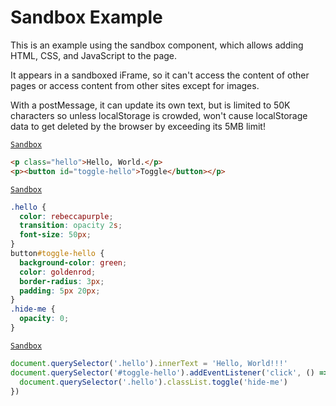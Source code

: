 # Sandbox Example

This is an example using the sandbox component, which allows adding HTML, CSS, and JavaScript to the page.

It appears in a sandboxed iFrame, so it can't access the content of other pages or access content from other sites except for images.

With a postMessage, it can update its own text, but is limited to 50K characters so unless localStorage is crowded, won't cause localStorage data to get deleted by the browser by exceeding its 5MB limit!

[`Sandbox`](https://macchiato.dev/component/#Sandbox)

```html
<p class="hello">Hello, World.</p>
<p><button id="toggle-hello">Toggle</button></p>
```

[`Sandbox`](https://macchiato.dev/component/#Sandbox)

```css
.hello {
  color: rebeccapurple;
  transition: opacity 2s;
  font-size: 50px;
}
button#toggle-hello {
  background-color: green;
  color: goldenrod;
  border-radius: 3px;
  padding: 5px 20px;
}
.hide-me {
  opacity: 0;
}
```

[`Sandbox`](https://macchiato.dev/component/#Sandbox)

```js
document.querySelector('.hello').innerText = 'Hello, World!!!'
document.querySelector('#toggle-hello').addEventListener('click', () => {
  document.querySelector('.hello').classList.toggle('hide-me')
})
```